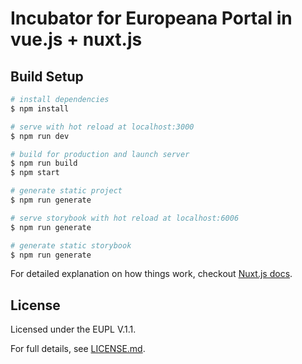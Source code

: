 # Incubator for Europeana Portal in vue.js + nuxt.js

## Build Setup

``` bash
# install dependencies
$ npm install

# serve with hot reload at localhost:3000
$ npm run dev

# build for production and launch server
$ npm run build
$ npm start

# generate static project
$ npm run generate

# serve storybook with hot reload at localhost:6006
$ npm run generate

# generate static storybook
$ npm run generate

```

For detailed explanation on how things work, checkout [Nuxt.js docs](https://nuxtjs.org).

## License

Licensed under the EUPL V.1.1.

For full details, see [LICENSE.md](LICENSE.md).
